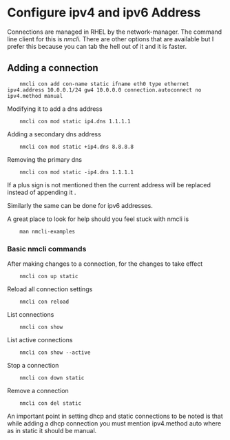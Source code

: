 # Configure ipv4 and ipv6 Address

Connections are managed in RHEL by the network-manager. The command line client for this is *nmcli.* There are other options that are available but I prefer this because you can tab the hell out of it and it is faster.



## Adding a connection 

		nmcli con add con-name static ifname eth0 type ethernet ipv4.address 10.0.0.1/24 gw4 10.0.0.0 connection.autoconnect no ipv4.method manual

Modifying it to add a dns address

		nmcli con mod static ip4.dns 1.1.1.1

Adding a secondary dns address

		nmcli con mod static +ip4.dns 8.8.8.8

Removing the primary dns

		nmcli con mod static -ip4.dns 1.1.1.1

If a plus sign is not mentioned then the current address will be replaced instead of appending it .


Similarly the same can be done for ipv6 addresses.

A great place to look for help should you feel stuck with nmcli is 

		man nmcli-examples


### Basic nmcli commands

After making changes to a connection, for the changes to take effect 

		nmcli con up static

Reload all connection settings
	
		nmcli con reload

List connections

		nmcli con show

List active connections

		nmcli con show --active

Stop a connection

		nmcli con down static

Remove a connection

		nmcli con del static


An important point in setting dhcp and static connections to be noted is that while adding a dhcp connection you must mention ipv4.method auto where as in static it should be manual.



